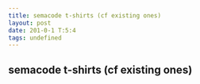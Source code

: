 ```yaml
---
title: semacode t-shirts (cf existing ones)
layout: post
date: 201-0-1 T:5:4
tags: undefined
---
```

## semacode t-shirts (cf existing ones)

